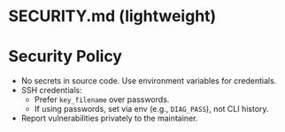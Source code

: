 
# SECURITY.md (lightweight)

# Security Policy

- No secrets in source code. Use environment variables for credentials.
- SSH credentials:
  - Prefer `key_filename` over passwords.
  - If using passwords, set via env (e.g., `DIAG_PASS`), not CLI history.
- Report vulnerabilities privately to the maintainer.


